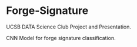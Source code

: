 # Forge-Signature
UCSB DATA Science Club Project and Presentation.

CNN Model for forge signature classification. 

